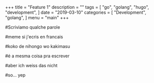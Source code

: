 +++
title = "Feature 1"
description = ""
tags = [
    "go",
    "golang",
    "hugo",
    "development",
]
date = "2019-03-10"
categories = [
    "Development",
    "golang",
]
menu = "main"
+++


#Scriviamo qualche parole

#meme si j'ecris en francais

#koko de nihongo wo kakimasu

#é a mesma coisa pra escrever

#aber ich weiss das nicht

#so... yep
